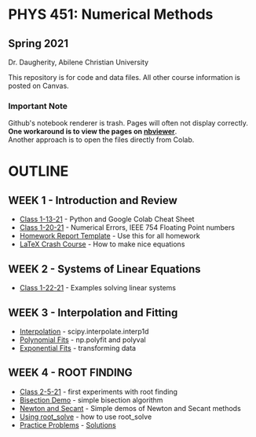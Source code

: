 # PHYS 451: Numerical Methods 
## Spring 2021
Dr. Daugherity, Abilene Christian University

This repository is for code and data files.  All other course information is posted on Canvas.

### Important Note 
Github's notebook renderer is trash.  Pages will often not display correctly. 
**One workaround is to view the pages on [nbviewer](https://nbviewer.jupyter.org/github/mdaugherity/Numerical-2021/tree/main/)**.  
Another approach is to open the files directly from Colab.

# OUTLINE
## WEEK 1 - Introduction and Review
* [Class 1-13-21](PHYS_451_Class_1_13_21.ipynb) - Python and Google Colab Cheat Sheet 
* [Class 1-20-21](PHYS_451_Class_1_20_21.ipynb) - Numerical Errors, IEEE 754 Floating Point numbers
* [Homework Report Template](Report_Template.ipynb) - Use this for all homework
* [LaTeX Crash Course](LaTeX_Crash_Course.ipynb) - How to make nice equations
## WEEK 2 - Systems of Linear Equations
* [Class 1-22-21](PHYS_451_Class_1_22_21.ipynb) - Examples solving linear systems
## WEEK 3 - Interpolation and Fitting
* [Interpolation](Week_3_Interpolation.ipynb) - scipy.interpolate.interp1d 
* [Polynomial Fits](Week_3_Fitting_Polynomials.ipynb) - np.polyfit and polyval
* [Exponential Fits](Week_3_Exponential_Fit.ipynb) - transforming data
## WEEK 4 - ROOT FINDING
* [Class 2-5-21](Class_2_5_2021.ipynb) - first experiments with root finding
* [Bisection Demo](Week_4_Bisection_Demo.ipynb) - simple bisection algorithm 
* [Newton and Secant](Week_4_Newton.ipynb) - Simple demos of Newton and Secant methods
* [Using root_solve](Week_4_root_solve.ipynb) - how to use root_solve
* [Practice Problems](CH4_Root_Finding_Examples.ipynb) - [Solutions](CH4_Root_Finding_Solutions.ipynb)
